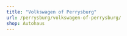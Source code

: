 ```yaml
---
title: "Volkswagen of Perrysburg"
url: /perrysburg/volkswagen-of-perrysburg/
shop: Autohaus
---
```

